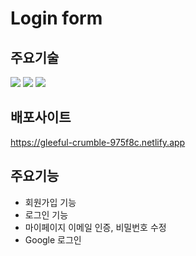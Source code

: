 # Login form

## 주요기술

<img src="https://img.shields.io/badge/React-61DAFB?style=flat&logo=React&logoColor=white"/> <img src="https://img.shields.io/badge/Firebase-FFCA28?style=flat&logo=Firebase&logoColor=white"/> <img src="https://img.shields.io/badge/Redux-764ABC?style=flat&logo=Redux&logoColor=white">

## 배포사이트

https://gleeful-crumble-975f8c.netlify.app

## 주요기능

- 회원가입 기능
- 로그인 기능
- 마이페이지 이메일 인증, 비밀번호 수정
- Google 로그인
